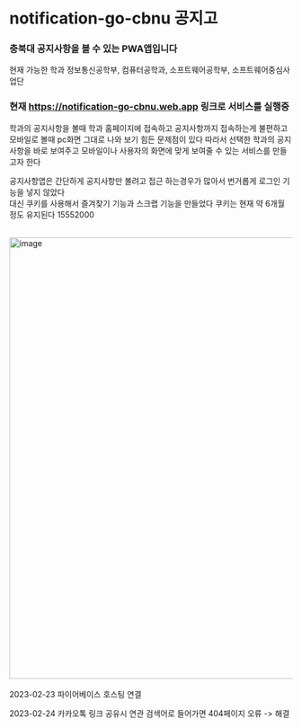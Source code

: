 # notification-go-cbnu 공지고
### 충북대 공지사항을 볼 수 있는 PWA앱입니다
현재 가능한 학과 정보통신공학부, 컴퓨터공학과, 소프트웨어공학부, 소프트웨어중심사업단
### 현재 https://notification-go-cbnu.web.app 링크로 서비스를 실행중
학과의 공지사항을 볼때 학과 홈페이지에 접속하고 공지사항까지 접속하는게 불편하고 모바일로 볼때 pc화면 그대로 나와 보기 힘든 문제점이 있다
따라서 선택한 학과의 공지사항을 바로 보여주고 모바일이나 사용자의 화면에 맞게 보여줄 수 있는 서비스를 만들고자 한다<br/>

공지사항앱은 간단하게 공지사항만 볼려고 접근 하는경우가 많아서 번거롭게 로그인 기능을 넣지 않았다<br/>
대신 쿠키를 사용해서 즐겨찾기 기능과 스크랩 기능을 만들었다 쿠키는 현재 약 6개월 정도 유지된다 15552000 <br/>

<br/>

<img width="786" alt="image" src="https://user-images.githubusercontent.com/80758613/218243517-b64fc273-ee0f-4308-a73e-9822157ac6d8.png">
&nbsp;
<br/>
2023-02-23 파이어베이스 호스팅 연결<br/>

2023-02-24 카카오톡 링크 공유시 연관 검색어로 들어가면 404페이지 오류 -> 해결<br/>

